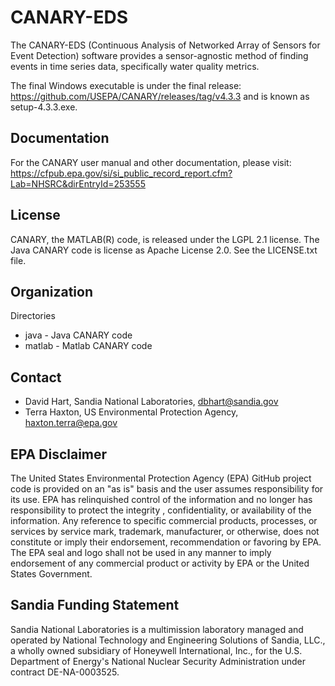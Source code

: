 # CANARY-EDS #
The CANARY-EDS (Continuous Analysis of Networked Array of Sensors for Event Detection) software provides a sensor-agnostic method of finding events in time series data, specifically water quality metrics.

The final Windows executable is under the final release: https://github.com/USEPA/CANARY/releases/tag/v4.3.3
and is known as setup-4.3.3.exe.

Documentation
------------

For the CANARY user manual and other documentation, please visit: https://cfpub.epa.gov/si/si_public_record_report.cfm?Lab=NHSRC&dirEntryId=253555

License
------------

CANARY, the MATLAB(R) code, is released under the LGPL 2.1 license. The Java CANARY code is license as Apache License 2.0. See the LICENSE.txt file.

Organization
------------

Directories
  * java - Java CANARY code
  * matlab - Matlab CANARY code
    
Contact
--------

   * David Hart, Sandia National Laboratories, dbhart@sandia.gov
   * Terra Haxton, US Environmental Protection Agency, haxton.terra@epa.gov

EPA Disclaimer
-----------------

The United States Environmental Protection Agency (EPA) GitHub project code is provided on an "as is" 
basis and the user assumes responsibility for its use. EPA has relinquished control of the information and 
no longer has responsibility to protect the integrity , confidentiality, or availability of the information. Any 
reference to specific commercial products, processes, or services by service mark, trademark, manufacturer, 
or otherwise, does not constitute or imply their endorsement, recommendation or favoring by EPA. The EPA 
seal and logo shall not be used in any manner to imply endorsement of any commercial product or activity 
by EPA or the United States Government.

Sandia Funding Statement
--------------------------------

Sandia National Laboratories is a multimission laboratory managed and operated by National Technology and 
Engineering Solutions of Sandia, LLC., a wholly owned subsidiary of Honeywell International, Inc., for the 
U.S. Department of Energy's National Nuclear Security Administration under contract DE-NA-0003525.
